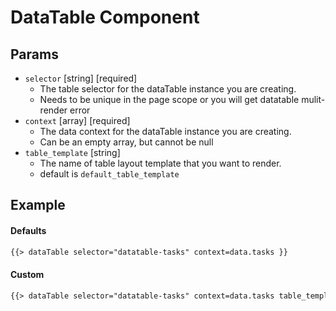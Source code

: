 # DataTable Component
## Params
* `selector` [string] [required]
    * The table selector for the dataTable instance you are creating.
    * Needs to be unique in the page scope or you will get datatable mulit-render error
* `context` [array] [required]
    * The data context for the dataTable instance you are creating.
    * Can be an empty array, but cannot be null
* `table_template` [string]
    * The name of table layout template that you want to render.
    * default is `default_table_template`

## Example
#### Defaults
```html
{{> dataTable selector="datatable-tasks" context=data.tasks }}
```
#### Custom
```html
{{> dataTable selector="datatable-tasks" context=data.tasks table_template="tasks_table" }}
```